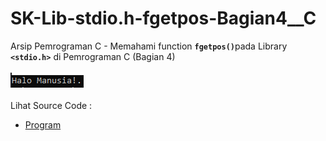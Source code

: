 # SK-Lib-stdio.h-fgetpos-Bagian4__C
Arsip Pemrograman C - Memahami function <code><b>fgetpos()</b></code>pada Library <code><b>&lt;stdio.h></b></code> di Pemrograman C (Bagian 4)<br><br>
<img src="https://github.com/RizkyKhapidsyah/SK-Lib-stdio.h-fgetpos-Bagian4__C/blob/master/SK-Lib-stdio.h-fgetpos-Bagian4__C/x64/result/001.PNG"><br><br>
Lihat Source Code : <br>
- <a href="https://github.com/RizkyKhapidsyah/SK-Lib-stdio.h-fgetpos-Bagian4__C/blob/master/SK-Lib-stdio.h-fgetpos-Bagian4__C/Source.c">Program</a>
